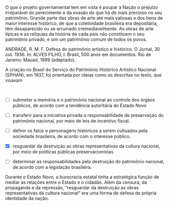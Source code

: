 

O que o projeto governamental tem em vista é poupar à Nação o prejuízo irreparável do perecimento e da evasão do que há de mais precioso no seu patrimônio. Grande parte das obras de arte até mais valiosas e dos bens de maior interesse histórico, de que a coletividade brasileira era depositária, têm desaparecido ou se arruinado irremediavelmente. As obras de arte típicas e as relíquias da história de cada país não constituem o seu patrimônio privado, e sim um patrimônio comum de todos os povos.

ANDRADE, R. M. F. Defesa do patrimônio artístico e histórico. O Jornal, 30 out. 1936. In: ALVES FILHO, I. Brasil, 500 anos em documentos. Rio de Janeiro: Mauad, 1999 (adaptado).

A criação no Brasil do Serviço do Patrimônio Histórico Artístico Nacional (SPHAN), em 1937, foi orientada por ideias como as descritas no texto, que visavam

 



- [ ] submeter a memória e o patrimônio nacional ao controle dos órgãos públicos, de acordo com a tendência autoritária do Estado Novo
- [ ] transferir para a iniciativa privada a responsabilidade de preservação do patrimônio nacional, por meio de leis de incentivo fiscal.
- [ ] definir os fatos e personagens históricos a serem cultuados pela sociedade brasileira, de acordo com o interesse público.
- [x] resguardar da destruição as obras representativas da cultura nacional, por meio de políticas públicas preservacionistas
- [ ] determinar as responsabilidades pela destruição do patrimônio nacional, de acordo com a legislação brasileira.


Durante o Estado Novo, a burocracia estatal tinha a estratégica função de mediar as relações entre o Estado e o cidadão. Além da censura, da propaganda e da repressão, ”resguardar da destruição as obras representativas da cultura nacional“ era uma forma de defesa da própria identidade da nação.
